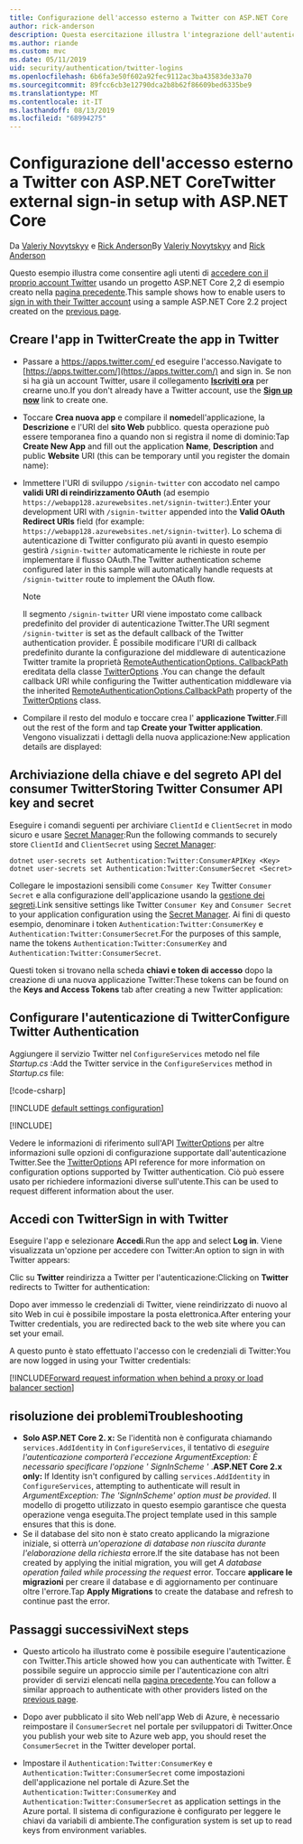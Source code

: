```yaml
---
title: Configurazione dell'accesso esterno a Twitter con ASP.NET Core
author: rick-anderson
description: Questa esercitazione illustra l'integrazione dell'autenticazione utente dell'account Twitter in un'app ASP.NET Core esistente.
ms.author: riande
ms.custom: mvc
ms.date: 05/11/2019
uid: security/authentication/twitter-logins
ms.openlocfilehash: 6b6fa3e50f602a92fec9112ac3ba43583de33a70
ms.sourcegitcommit: 89fcc6cb3e12790dca2b8b62f86609bed6335be9
ms.translationtype: MT
ms.contentlocale: it-IT
ms.lasthandoff: 08/13/2019
ms.locfileid: "68994275"
---
```

# <a name="twitter-external-sign-in-setup-with-aspnet-core"></a><span data-ttu-id="aa115-103">Configurazione dell'accesso esterno a Twitter con ASP.NET Core</span><span class="sxs-lookup"><span data-stu-id="aa115-103">Twitter external sign-in setup with ASP.NET Core</span></span>

<span data-ttu-id="aa115-104">Da [Valeriy Novytskyy](https://github.com/01binary) e [Rick Anderson](https://twitter.com/RickAndMSFT)</span><span class="sxs-lookup"><span data-stu-id="aa115-104">By [Valeriy Novytskyy](https://github.com/01binary) and [Rick Anderson](https://twitter.com/RickAndMSFT)</span></span>

<span data-ttu-id="aa115-105">Questo esempio illustra come consentire agli utenti di [accedere con il proprio account Twitter](https://dev.twitter.com/web/sign-in/desktop-browser) usando un progetto ASP.NET Core 2,2 di esempio creato nella [pagina precedente](xref:security/authentication/social/index).</span><span class="sxs-lookup"><span data-stu-id="aa115-105">This sample shows how to enable users to [sign in with their Twitter account](https://dev.twitter.com/web/sign-in/desktop-browser) using a sample ASP.NET Core 2.2 project created on the [previous page](xref:security/authentication/social/index).</span></span>

## <a name="create-the-app-in-twitter"></a><span data-ttu-id="aa115-106">Creare l'app in Twitter</span><span class="sxs-lookup"><span data-stu-id="aa115-106">Create the app in Twitter</span></span>

* <span data-ttu-id="aa115-107">Passare a [ https://apps.twitter.com/ ](https://apps.twitter.com/) ed eseguire l'accesso.</span><span class="sxs-lookup"><span data-stu-id="aa115-107">Navigate to [https://apps.twitter.com/](https://apps.twitter.com/) and sign in.</span></span> <span data-ttu-id="aa115-108">Se non si ha già un account Twitter, usare il collegamento **[Iscriviti ora](https://twitter.com/signup)** per crearne uno.</span><span class="sxs-lookup"><span data-stu-id="aa115-108">If you don't already have a Twitter account, use the **[Sign up now](https://twitter.com/signup)** link to create one.</span></span>

* <span data-ttu-id="aa115-109">Toccare **Crea nuova app** e compilare il **nome**dell'applicazione, la **Descrizione** e l'URI del **sito Web** pubblico. questa operazione può essere temporanea fino a quando non si registra il nome di dominio:</span><span class="sxs-lookup"><span data-stu-id="aa115-109">Tap **Create New App** and fill out the application **Name**, **Description** and public **Website** URI (this can be temporary until you register the domain name):</span></span>

* <span data-ttu-id="aa115-110">Immettere l'URI di sviluppo `/signin-twitter` con accodato nel campo **validi URI di reindirizzamento OAuth** (ad esempio `https://webapp128.azurewebsites.net/signin-twitter`:).</span><span class="sxs-lookup"><span data-stu-id="aa115-110">Enter your development URI with `/signin-twitter` appended into the **Valid OAuth Redirect URIs** field (for example: `https://webapp128.azurewebsites.net/signin-twitter`).</span></span> <span data-ttu-id="aa115-111">Lo schema di autenticazione di Twitter configurato più avanti in questo esempio gestirà `/signin-twitter` automaticamente le richieste in route per implementare il flusso OAuth.</span><span class="sxs-lookup"><span data-stu-id="aa115-111">The Twitter authentication scheme configured later in this sample will automatically handle requests at `/signin-twitter` route to implement the OAuth flow.</span></span>

  > [!NOTE]
  > <span data-ttu-id="aa115-112">Il segmento `/signin-twitter` URI viene impostato come callback predefinito del provider di autenticazione Twitter.</span><span class="sxs-lookup"><span data-stu-id="aa115-112">The URI segment `/signin-twitter` is set as the default callback of the Twitter authentication provider.</span></span> <span data-ttu-id="aa115-113">È possibile modificare l'URI di callback predefinito durante la configurazione del middleware di autenticazione Twitter tramite la proprietà [RemoteAuthenticationOptions. CallbackPath](/dotnet/api/microsoft.aspnetcore.authentication.remoteauthenticationoptions.callbackpath) ereditata della classe [TwitterOptions](/dotnet/api/microsoft.aspnetcore.authentication.twitter.twitteroptions) .</span><span class="sxs-lookup"><span data-stu-id="aa115-113">You can change the default callback URI while configuring the Twitter authentication middleware via the inherited [RemoteAuthenticationOptions.CallbackPath](/dotnet/api/microsoft.aspnetcore.authentication.remoteauthenticationoptions.callbackpath) property of the [TwitterOptions](/dotnet/api/microsoft.aspnetcore.authentication.twitter.twitteroptions) class.</span></span>

* <span data-ttu-id="aa115-114">Compilare il resto del modulo e toccare crea l' **applicazione Twitter**.</span><span class="sxs-lookup"><span data-stu-id="aa115-114">Fill out the rest of the form and tap **Create your Twitter application**.</span></span> <span data-ttu-id="aa115-115">Vengono visualizzati i dettagli della nuova applicazione:</span><span class="sxs-lookup"><span data-stu-id="aa115-115">New application details are displayed:</span></span>

## <a name="storing-twitter-consumer-api-key-and-secret"></a><span data-ttu-id="aa115-116">Archiviazione della chiave e del segreto API del consumer Twitter</span><span class="sxs-lookup"><span data-stu-id="aa115-116">Storing Twitter Consumer API key and secret</span></span>

<span data-ttu-id="aa115-117">Eseguire i comandi seguenti per archiviare `ClientId` e `ClientSecret` in modo sicuro e usare [Secret Manager](xref:security/app-secrets):</span><span class="sxs-lookup"><span data-stu-id="aa115-117">Run the following commands to securely store `ClientId` and `ClientSecret` using [Secret Manager](xref:security/app-secrets):</span></span>

```console
dotnet user-secrets set Authentication:Twitter:ConsumerAPIKey <Key>
dotnet user-secrets set Authentication:Twitter:ConsumerSecret <Secret>
```

<span data-ttu-id="aa115-118">Collegare le impostazioni sensibili come `Consumer Key` Twitter `Consumer Secret` e alla configurazione dell'applicazione usando la [gestione dei segreti](xref:security/app-secrets).</span><span class="sxs-lookup"><span data-stu-id="aa115-118">Link sensitive settings like Twitter `Consumer Key` and `Consumer Secret` to your application configuration using the [Secret Manager](xref:security/app-secrets).</span></span> <span data-ttu-id="aa115-119">Ai fini di questo esempio, denominare i token `Authentication:Twitter:ConsumerKey` e `Authentication:Twitter:ConsumerSecret`.</span><span class="sxs-lookup"><span data-stu-id="aa115-119">For the purposes of this sample, name the tokens `Authentication:Twitter:ConsumerKey` and `Authentication:Twitter:ConsumerSecret`.</span></span>

<span data-ttu-id="aa115-120">Questi token si trovano nella scheda **chiavi e token di accesso** dopo la creazione di una nuova applicazione Twitter:</span><span class="sxs-lookup"><span data-stu-id="aa115-120">These tokens can be found on the **Keys and Access Tokens** tab after creating a new Twitter application:</span></span>

## <a name="configure-twitter-authentication"></a><span data-ttu-id="aa115-121">Configurare l'autenticazione di Twitter</span><span class="sxs-lookup"><span data-stu-id="aa115-121">Configure Twitter Authentication</span></span>

<span data-ttu-id="aa115-122">Aggiungere il servizio Twitter nel `ConfigureServices` metodo nel file *Startup.cs* :</span><span class="sxs-lookup"><span data-stu-id="aa115-122">Add the Twitter service in the `ConfigureServices` method in *Startup.cs* file:</span></span>

[!code-csharp[](~/security/authentication/social/social-code/StartupTwitter.cs?name=snippet&highlight=10-14)]

[!INCLUDE [default settings configuration](includes/default-settings.md)]

[!INCLUDE[](includes/chain-auth-providers.md)]

<span data-ttu-id="aa115-123">Vedere le informazioni di riferimento sull'API [TwitterOptions](/dotnet/api/microsoft.aspnetcore.builder.twitteroptions) per altre informazioni sulle opzioni di configurazione supportate dall'autenticazione Twitter.</span><span class="sxs-lookup"><span data-stu-id="aa115-123">See the [TwitterOptions](/dotnet/api/microsoft.aspnetcore.builder.twitteroptions) API reference for more information on configuration options supported by Twitter authentication.</span></span> <span data-ttu-id="aa115-124">Ciò può essere usato per richiedere informazioni diverse sull'utente.</span><span class="sxs-lookup"><span data-stu-id="aa115-124">This can be used to request different information about the user.</span></span>

## <a name="sign-in-with-twitter"></a><span data-ttu-id="aa115-125">Accedi con Twitter</span><span class="sxs-lookup"><span data-stu-id="aa115-125">Sign in with Twitter</span></span>

<span data-ttu-id="aa115-126">Eseguire l'app e selezionare **Accedi**.</span><span class="sxs-lookup"><span data-stu-id="aa115-126">Run the app and select **Log in**.</span></span> <span data-ttu-id="aa115-127">Viene visualizzata un'opzione per accedere con Twitter:</span><span class="sxs-lookup"><span data-stu-id="aa115-127">An option to sign in with Twitter appears:</span></span>

<span data-ttu-id="aa115-128">Clic su **Twitter** reindirizza a Twitter per l'autenticazione:</span><span class="sxs-lookup"><span data-stu-id="aa115-128">Clicking on **Twitter** redirects to Twitter for authentication:</span></span>

<span data-ttu-id="aa115-129">Dopo aver immesso le credenziali di Twitter, viene reindirizzato di nuovo al sito Web in cui è possibile impostare la posta elettronica.</span><span class="sxs-lookup"><span data-stu-id="aa115-129">After entering your Twitter credentials, you are redirected back to the web site where you can set your email.</span></span>

<span data-ttu-id="aa115-130">A questo punto è stato effettuato l'accesso con le credenziali di Twitter:</span><span class="sxs-lookup"><span data-stu-id="aa115-130">You are now logged in using your Twitter credentials:</span></span>

[!INCLUDE[Forward request information when behind a proxy or load balancer section](includes/forwarded-headers-middleware.md)]

## <a name="troubleshooting"></a><span data-ttu-id="aa115-131">risoluzione dei problemi</span><span class="sxs-lookup"><span data-stu-id="aa115-131">Troubleshooting</span></span>

* <span data-ttu-id="aa115-132">**Solo ASP.NET Core 2. x:** Se l'identità non è configurata chiamando `services.AddIdentity` in `ConfigureServices`, il tentativo di *eseguire l'autenticazione comporterà l'eccezione ArgumentException: È necessario specificare l'opzione ' SignInScheme '* .</span><span class="sxs-lookup"><span data-stu-id="aa115-132">**ASP.NET Core 2.x only:** If Identity isn't configured by calling `services.AddIdentity` in `ConfigureServices`, attempting to authenticate will result in *ArgumentException: The 'SignInScheme' option must be provided*.</span></span> <span data-ttu-id="aa115-133">Il modello di progetto utilizzato in questo esempio garantisce che questa operazione venga eseguita.</span><span class="sxs-lookup"><span data-stu-id="aa115-133">The project template used in this sample ensures that this is done.</span></span>
* <span data-ttu-id="aa115-134">Se il database del sito non è stato creato applicando la migrazione iniziale, si otterrà *un'operazione di database non riuscita durante l'elaborazione della richiesta* errore.</span><span class="sxs-lookup"><span data-stu-id="aa115-134">If the site database has not been created by applying the initial migration, you will get *A database operation failed while processing the request* error.</span></span> <span data-ttu-id="aa115-135">Toccare **applicare le migrazioni** per creare il database e di aggiornamento per continuare oltre l'errore.</span><span class="sxs-lookup"><span data-stu-id="aa115-135">Tap **Apply Migrations** to create the database and refresh to continue past the error.</span></span>

## <a name="next-steps"></a><span data-ttu-id="aa115-136">Passaggi successivi</span><span class="sxs-lookup"><span data-stu-id="aa115-136">Next steps</span></span>

* <span data-ttu-id="aa115-137">Questo articolo ha illustrato come è possibile eseguire l'autenticazione con Twitter.</span><span class="sxs-lookup"><span data-stu-id="aa115-137">This article showed how you can authenticate with Twitter.</span></span> <span data-ttu-id="aa115-138">È possibile seguire un approccio simile per l'autenticazione con altri provider di servizi elencati nella [pagina precedente](xref:security/authentication/social/index).</span><span class="sxs-lookup"><span data-stu-id="aa115-138">You can follow a similar approach to authenticate with other providers listed on the [previous page](xref:security/authentication/social/index).</span></span>

* <span data-ttu-id="aa115-139">Dopo aver pubblicato il sito Web nell'app Web di Azure, è necessario reimpostare il `ConsumerSecret` nel portale per sviluppatori di Twitter.</span><span class="sxs-lookup"><span data-stu-id="aa115-139">Once you publish your web site to Azure web app, you should reset the `ConsumerSecret` in the Twitter developer portal.</span></span>

* <span data-ttu-id="aa115-140">Impostare il `Authentication:Twitter:ConsumerKey` e `Authentication:Twitter:ConsumerSecret` come impostazioni dell'applicazione nel portale di Azure.</span><span class="sxs-lookup"><span data-stu-id="aa115-140">Set the `Authentication:Twitter:ConsumerKey` and `Authentication:Twitter:ConsumerSecret` as application settings in the Azure portal.</span></span> <span data-ttu-id="aa115-141">Il sistema di configurazione è configurato per leggere le chiavi da variabili di ambiente.</span><span class="sxs-lookup"><span data-stu-id="aa115-141">The configuration system is set up to read keys from environment variables.</span></span>
